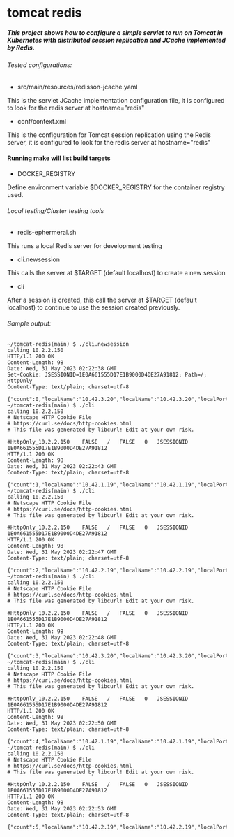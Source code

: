 # tomcat redis                                                  

##### This project shows how to configure a simple servlet to run on Tomcat in Kubernetes with distributed session replication and JCache implemented by Redis.

###### Tested configurations:
 - src/main/resources/redisson-jcache.yaml
  
This is the servlet JCache implementation configuration file, it is configured to look for the redis server at hostname="redis"


 - conf/context.xml

This is the configuration for Tomcat session replication using the Redis server, it is configured to look for the redis server at hostname="redis"

#### Running make will list build targets

- DOCKER_REGISTRY 

Define environment variable $DOCKER_REGISTRY for the container registry used.

###### Local testing/Cluster testing tools
- redis-ephermeral.sh

This runs a local Redis server for development testing

- cli.newsession
  
This calls the server at $TARGET (default localhost) to create a new session

- cli

After a session is created, this call the server at $TARGET (default localhost) to continue to use the session created previously.


###### Sample output:
```
~/tomcat-redis(main) $ ./cli.newsession 
calling 10.2.2.150
HTTP/1.1 200 OK
Content-Length: 98
Date: Wed, 31 May 2023 02:22:38 GMT
Set-Cookie: JSESSIONID=1E0A661555D17E1B9000D4DE27A91812; Path=/; HttpOnly
Content-Type: text/plain; charset=utf-8

{"count":0,"localName":"10.42.3.20","localName":"10.42.3.20","localPort":"8080","cachedEntry":"1"}
~/tomcat-redis(main) $ ./cli
calling 10.2.2.150
# Netscape HTTP Cookie File
# https://curl.se/docs/http-cookies.html
# This file was generated by libcurl! Edit at your own risk.

#HttpOnly_10.2.2.150	FALSE	/	FALSE	0	JSESSIONID	1E0A661555D17E1B9000D4DE27A91812
HTTP/1.1 200 OK
Content-Length: 98
Date: Wed, 31 May 2023 02:22:43 GMT
Content-Type: text/plain; charset=utf-8

{"count":1,"localName":"10.42.1.19","localName":"10.42.1.19","localPort":"8080","cachedEntry":"2"}
~/tomcat-redis(main) $ ./cli
calling 10.2.2.150
# Netscape HTTP Cookie File
# https://curl.se/docs/http-cookies.html
# This file was generated by libcurl! Edit at your own risk.

#HttpOnly_10.2.2.150	FALSE	/	FALSE	0	JSESSIONID	1E0A661555D17E1B9000D4DE27A91812
HTTP/1.1 200 OK
Content-Length: 98
Date: Wed, 31 May 2023 02:22:47 GMT
Content-Type: text/plain; charset=utf-8

{"count":2,"localName":"10.42.2.19","localName":"10.42.2.19","localPort":"8080","cachedEntry":"3"}
~/tomcat-redis(main) $ ./cli
calling 10.2.2.150
# Netscape HTTP Cookie File
# https://curl.se/docs/http-cookies.html
# This file was generated by libcurl! Edit at your own risk.

#HttpOnly_10.2.2.150	FALSE	/	FALSE	0	JSESSIONID	1E0A661555D17E1B9000D4DE27A91812
HTTP/1.1 200 OK
Content-Length: 98
Date: Wed, 31 May 2023 02:22:48 GMT
Content-Type: text/plain; charset=utf-8

{"count":3,"localName":"10.42.3.20","localName":"10.42.3.20","localPort":"8080","cachedEntry":"4"}
~/tomcat-redis(main) $ ./cli
calling 10.2.2.150
# Netscape HTTP Cookie File
# https://curl.se/docs/http-cookies.html
# This file was generated by libcurl! Edit at your own risk.

#HttpOnly_10.2.2.150	FALSE	/	FALSE	0	JSESSIONID	1E0A661555D17E1B9000D4DE27A91812
HTTP/1.1 200 OK
Content-Length: 98
Date: Wed, 31 May 2023 02:22:50 GMT
Content-Type: text/plain; charset=utf-8

{"count":4,"localName":"10.42.1.19","localName":"10.42.1.19","localPort":"8080","cachedEntry":"5"}
~/tomcat-redis(main) $ ./cli
calling 10.2.2.150
# Netscape HTTP Cookie File
# https://curl.se/docs/http-cookies.html
# This file was generated by libcurl! Edit at your own risk.

#HttpOnly_10.2.2.150	FALSE	/	FALSE	0	JSESSIONID	1E0A661555D17E1B9000D4DE27A91812
HTTP/1.1 200 OK
Content-Length: 98
Date: Wed, 31 May 2023 02:22:53 GMT
Content-Type: text/plain; charset=utf-8

{"count":5,"localName":"10.42.2.19","localName":"10.42.2.19","localPort":"8080","cachedEntry":"6"}

```
